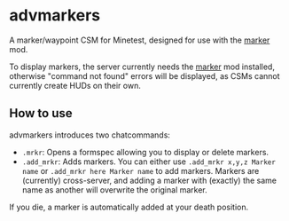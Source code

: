 # advmarkers

A marker/waypoint CSM for Minetest, designed for use with the [marker] mod.

To display markers, the server currently needs the [marker] mod installed,
otherwise "command not found" errors will be displayed, as CSMs cannot currently
create HUDs on their own.

## How to use

advmarkers introduces two chatcommands:

 - `.mrkr`: Opens a formspec allowing you to display or delete markers.
 - `.add_mrkr`: Adds markers. You can either use `.add_mrkr x,y,z Marker name` or `.add_mrkr here Marker name` to add markers. Markers are (currently) cross-server, and adding a marker with (exactly) the same name as another will overwrite the original marker.

If you die, a marker is automatically added at your death position.

[marker]: https://github.com/Billy-S/kingdoms_game/blob/master/mods/marker
